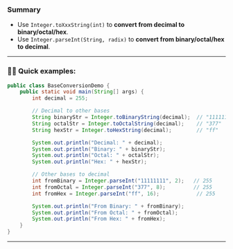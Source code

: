 ### Summary

* Use `Integer.toXxxString(int)` to **convert from decimal to binary/octal/hex**.
* Use `Integer.parseInt(String, radix)` to **convert from binary/octal/hex to decimal**.

---

### 🧑‍💻 Quick examples:

```java
public class BaseConversionDemo {
    public static void main(String[] args) {
        int decimal = 255;

        // Decimal to other bases
        String binaryStr = Integer.toBinaryString(decimal);  // "11111111"
        String octalStr = Integer.toOctalString(decimal);    // "377"
        String hexStr = Integer.toHexString(decimal);        // "ff"

        System.out.println("Decimal: " + decimal);
        System.out.println("Binary: " + binaryStr);
        System.out.println("Octal: " + octalStr);
        System.out.println("Hex: " + hexStr);

        // Other bases to decimal
        int fromBinary = Integer.parseInt("11111111", 2);   // 255
        int fromOctal = Integer.parseInt("377", 8);         // 255
        int fromHex = Integer.parseInt("ff", 16);            // 255

        System.out.println("From Binary: " + fromBinary);
        System.out.println("From Octal: " + fromOctal);
        System.out.println("From Hex: " + fromHex);
    }
}
```

---
